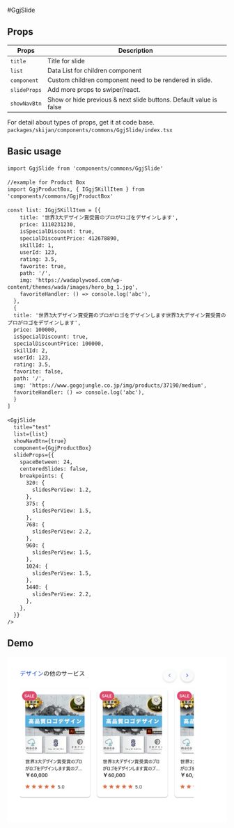 #GgjSlide

## Props

| Props        | Description                                                        |
| ------------ | ------------------------------------------------------------------ |
| `title`      | Title for slide                                                    |
| `list`       | Data List for children component                                   |
| `component`  | Custom children component need to be rendered in slide.            |
| `slideProps` | Add more props to swiper/react.                                    |
| `showNavBtn` | Show or hide previous & next slide buttons. Default value is false |

For detail about types of props, get it at code base. `packages/skijan/components/commons/GgjSlide/index.tsx`

## Basic usage

```
import GgjSlide from 'components/commons/GgjSlide'

//example for Product Box
import GgjProductBox, { IGgjSKillItem } from 'components/commons/GgjProductBox'

const list: IGgjSKillItem = [{
    title: '世界3大デザイン賞受賞のプロがロゴをデザインします',
    price: 1110231230,
    isSpecialDiscount: true,
    specialDiscountPrice: 412678890,
    skillId: 1,
    userId: 123,
    rating: 3.5,
    favorite: true,
    path: '/',
    img: 'https://wadaplywood.com/wp-content/themes/wada/images/hero_bg_1.jpg',
    favoriteHandler: () => console.log('abc'),
  },
  {
  title: '世界3大デザイン賞受賞のプロがロゴをデザインします世界3大デザイン賞受賞のプロがロゴをデザインします',
  price: 100000,
  isSpecialDiscount: true,
  specialDiscountPrice: 100000,
  skillId: 2,
  userId: 123,
  rating: 3.5,
  favorite: false,
  path: '/',
  img: 'https://www.gogojungle.co.jp/img/products/37190/medium',
  favoriteHandler: () => console.log('abc'),
  }
]

<GgjSlide
  title="test"
  list={list}
  showNavBtn={true}
  component={GgjProductBox}
  slideProps={{
    spaceBetween: 24,
    centeredSlides: false,
    breakpoints: {
      320: {
        slidesPerView: 1.2,
      },
      375: {
        slidesPerView: 1.5,
      },
      768: {
        slidesPerView: 2.2,
      },
      960: {
        slidesPerView: 1.5,
      },
      1024: {
        slidesPerView: 1.5,
      },
      1440: {
        slidesPerView: 2.2,
      },
    },
  }}
/>

```

## Demo

<img src="./slide.png">
